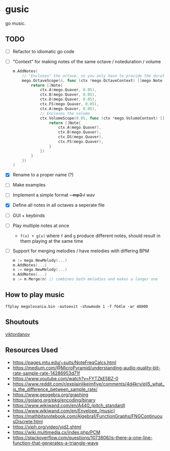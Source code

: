 # gusic

go music.

## TODO

- [ ] Refactor to idiomatic go code
- [ ] "Context" for making notes of the same octave / noteduration / volume

  ```go
  m.AddNotes(
      // "Encloses" the octave, so you only have to provide the duration and volume
      mego.OctaveScope(4, func (ctx *mego.OctaveContext) []mego.Note {
          return []Note{
              ctx.A(mego.Quaver, 0.05),
              ctx.B(mego.Quaver, 0.05),
              ctx.D(mego.Quaver, 0.05),
              ctx.FS(mego.Quaver, 0.05),
              ctx.A(mego.Quaver, 0.05),
              // Encloses the volume
              ctx.VolumeScope(0.05, func (ctx *mego.VolumeContext) []mego.Note {
                  return []Note{
                      ctx.A(mego.Quaver),
                      ctx.B(mego.Quaver),
                      ctx.DS(mego.Quaver),
                      ctx.FS(mego.Quaver),
                  }
              })
          }
      })
  )
  ```

- [x] Rename to a proper name (?)
- [ ] Make examples
- [ ] Implement a simple format ~~- mp3 /~~ wav
- [x] Define all notes in all octaves a seperate file
- [ ] GUI + keybinds
- [ ] Play multiple notes at once
  - `f(x) + g(x)` where `f` and `g` produce different notes, should result in them playing at the same time
- [ ] Support for merging melodies / have melodies with differing BPM

  ```go
  m := mego.NewMelody(...)
  m.AddNotes(...)
  n := mego.NewMelody(...)
  n.AddNotes(...)
  o := m.Merge(n) // combines both melodies and makes a longer one
  ```

## How to play music

```console
ffplay megolovania.bin -autoexit -showmode 1 -f f64le -ar 48000
```

## Shoutouts

[viktordanov](https://github.com/viktordanov)

## Resources Used

- <https://pages.mtu.edu/~suits/NoteFreqCalcs.html>
- <https://medium.com/@MicroPyramid/understanding-audio-quality-bit-rate-sample-rate-14286953d71f>
- <https://www.youtube.com/watch?v=FYTZkE5BZ-0>
- <https://www.reddit.com/r/explainlikeimfive/comments/4d4krv/eli5_what_is_the_difference_between_sample_rate/>
- <https://www.geogebra.org/graphing>
- <https://golang.org/pkg/encoding/binary>
- <https://www.wikiwand.com/en/A440_(pitch_standard)>
- <https://www.wikiwand.com/en/Envelope_(music)>
- <https://mathbitsnotebook.com/Algebra1/FunctionGraphs/FNGContinuousDiscrete.html>
- <https://xiph.org/video/vid2.shtml>
- <https://wiki.multimedia.cx/index.php/PCM>
- <https://stackoverflow.com/questions/1073606/is-there-a-one-line-function-that-generates-a-triangle-wave>
